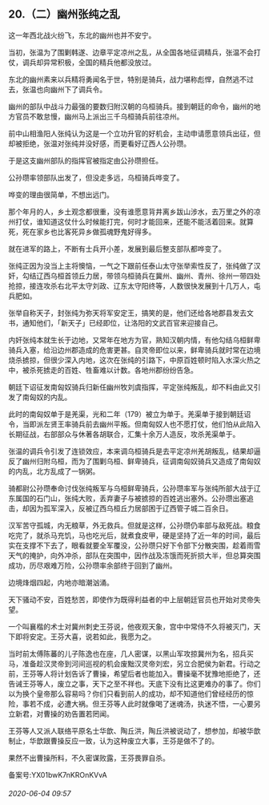## 20.（二）幽州张纯之乱
这一年西北战火纷飞，东北的幽州也并不安宁。



当初，张温为了围剿韩遂、边章平定凉州之乱，从全国各地征调精兵，张温不会打仗，调兵却异常积极，全国的精兵他都没放过。



东北的幽州素来以兵精将勇闻名于世，特别是骑兵，战力堪称彪悍，自然逃不过去，张温也向幽州下了调兵令。



幽州的部队中战斗力最强的要数归附汉朝的乌桓骑兵。接到朝廷的命令，幽州的地方官员不敢怠慢，幽州马上派出三千乌桓骑兵前往凉州。



前中山相渔阳人张纯认为这是一个立功升官的好机会，主动申请愿意领兵出征，但却被拒绝，张温对张纯并没好感，而更看好辽西人公孙瓒。



于是这支幽州部队的指挥官被指定由公孙瓒担任。



公孙瓒率领部队出发了，但没走多远，乌桓骑兵哗变了。



哗变的理由很简单，不想出远门。



那个年月的人，乡土观念都很重，没有谁愿意背井离乡跋山涉水，去万里之外的凉州打仗，谁知道这仗什么时候能打完，何时才能回来，还能不能活着回来。就算死，死在家乡也比客死异乡做孤魂野鬼好得多。



就在进军的路上，不断有士兵开小差，发展到最后整支部队都哗变了。



张纯正因为没当上主将懊恼，一气之下跟前任泰山太守张举索性反了，张纯做了汉奸，勾结辽西乌桓首领丘力居，带领乌桓骑兵在冀州、幽州、青州、徐州一带四处抢掠，接连攻杀右北平太守刘政、辽东太守阳终等，人数很快发展到十几万人，屯兵肥如。



张举自称天子，封张纯为弥天将军安定王，搞笑的是，他们还给各地郡县发去文书，通知他们，「新天子」已经即位，让洛阳的文武百官来迎接自己。



内奸张纯本就生长于边地，又常年在地方为官，熟知汉朝内情，有他勾结乌桓鲜卑骑兵入塞，给沿边州郡造成的危害更甚。自灵帝即位以来，鲜卑骑兵就时常在边境烧杀掳掠，但很少深入内地，这次在张纯的引路下，中原百姓顿时陷入水深火热之中，被杀死掳走的百姓、牲畜难以计数。各地州郡纷纷告急。



朝廷下诏征发南匈奴骑兵归新任幽州牧刘虞指挥，平定张纯叛乱，却不料由此又引发了南匈奴的内乱。



此时的南匈奴单于是羌渠，光和二年（179）被立为单于。羌渠单于接到朝廷诏令，当即派左贤王率骑兵前去幽州平叛。但南匈奴人也不愿打仗，他们怕从此陷入长期征战，右部部众与休著各胡联合，汇集十余万人造反，攻杀羌渠单于。



张温的调兵令引发了连锁效应，本来调乌桓骑兵是去平定凉州羌胡叛乱，结果却逼反了幽州归附乌桓，而为了围剿乌桓、鲜卑骑兵，征调南匈奴骑兵又造成了南匈奴的内乱，北方乱成了一锅粥。



骑都尉公孙瓒奉命讨伐张纯叛军与乌桓鲜卑骑兵，公孙瓒率军与张纯所部大战于辽东属国的石门山，张纯大败，丢弃妻子与被掳掠的百姓逃出塞外。公孙瓒出塞追击，却因为孤军深入，反被辽西乌桓丘力居部困于辽西管子城二百余日。



汉军苦守孤城，内无粮草，外无救兵。但就是这样，公孙瓒仍率部与敌死战。粮食吃完了，就杀马充饥，马也吃光后，就煮食皮甲，硬是坚持了近一年的时间，最后实在支撑不下去了，眼看就要全军覆没，公孙瓒只好下令部下分散突围，趁着雨雪天气的掩护，向外冲杀，部队在突围中，因作战及冻饿而死折损大半，但总算突围成功，历尽艰难万险，公孙瓒率余部终于回到了幽州。



边境烽烟四起，内地亦暗潮汹涌。



天下骚动不安，百姓愁苦，即使作为既得利益者的中上层朝廷官员也开始对灵帝失望。



一个叫襄楷的术士对冀州刺史王芬说，他夜观天象，宫中中常侍不久将被灭门，天下即将安定。王芬大喜，说若如此，我愿为之。



当时前太傅陈蕃的儿子陈逸也在座，几人密谋，以黑山军攻掠冀州为名，招兵买马，准备趁汉灵帝到河间巡视的机会废黜汉灵帝刘宏，另立合肥侯为新君。行动之前，王芬等人将计划告诉了曹操，希望后者也能加入。曹操毫不犹豫地拒绝了，还告诫王芬等人，废立之事，天下之至不祥也。天底下没有比这更难办的事了。你们以为换个皇帝那么容易吗？你们只看到前人的成功，却不知道他们曾经经历的惊险，事若不成，必遭大祸。但王芬等人此时就像喝了迷魂汤，执迷不悟，一心要另立新君，对曹操的劝告置若罔闻。



王芬等人又派人联络平原名士华歆、陶丘洪，陶丘洪被说动了，想参加，却被华歆制止，华歆跟曹操反应一致，认为这种废立大事，王芬是做不了的。



果然不出曹操所料，不久密谋败露，王芬畏罪自杀。



备案号:YX01bwK7nKROnKVvA


###### 2020-06-04 09:57
